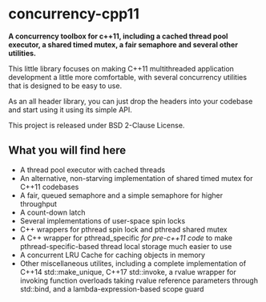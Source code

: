 # concurrency-cpp11
**A concurrency toolbox for c++11, including a cached thread pool executor, a shared timed mutex, a fair semaphore and several other utilities.** 

This little library focuses on making C++11 multithreaded application development a little more comfortable, with several concurrency utilities that is designed to be easy to use. 

As an all header library, you can just drop the headers into your codebase and start using it 
using its simple API.

This project is released under BSD 2-Clause License.

## What you will find here

+ A thread pool executor with cached threads
+ An alternative, non-starving implementation of shared timed mutex for C++11 codebases
+ A fair, queued semaphore and a simple semaphore for higher throughput
+ A count-down latch
+ Several implementations of user-space spin locks
+ C++ wrappers for pthread spin lock and pthread shared mutex
+ A C++ wrapper for pthread_specific *for pre-c++11 code* to make pthread-specific-based thread
local storage much easier to use
+ A concurrent LRU Cache for caching objects in memory
+ Other miscellaneous utilites, including a complete implementation of C++14 std::make_unique, 
C++17 std::invoke, a rvalue wrapper for invoking function overloads taking rvalue reference
parameters through std::bind, and a lambda-expression-based scope guard
